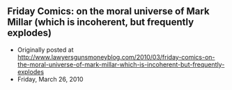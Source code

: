 ## Friday Comics: on the moral universe of Mark Millar (which is incoherent, but frequently explodes)

 * Originally posted at http://www.lawyersgunsmoneyblog.com/2010/03/friday-comics-on-the-moral-universe-of-mark-millar-which-is-incoherent-but-frequently-explodes
 * Friday, March 26, 2010

